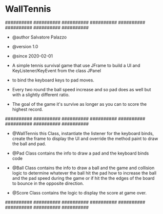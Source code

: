 # WallTennis

########## ########## ########## ########## ########## ########## ########## ########## 

* @author  Salvatore Palazzo
* @version 1.0
* @since   2020-02-01

* A simple tennis survival game that use JFrame to build a UI and KeyListener/KeyEvent from the class JPanel
* to bind the keyboard keys to pad moves.

* Every two round the ball speed increase and so pad does as well but with a slightly different ratio.

* The goal of the game it's survive as longer as you can to score the highest record.

########## ########## ########## ########## ########## ########## ########## ########## 

* @WallTennis this Class, instantiate the listener for the keyboard binds, create the frame to display the UI and override the method paint to draw the ball and pad.


* @Pad Class contains the info to draw a pad and the keyboard binds code

* @Ball Class contains the info to draw a ball and the game and collision logic to determine whatever
    the ball hit the pad how to increase the ball and the pad speed during the game or if hit the
    the edges of the board to bounce in the opposite direction.

* @Score Class contains the logic to display the score at game over.

########## ########## ########## ########## ########## ########## ########## ########## 
 
